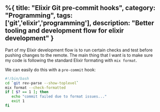 %{
title: "Elixir Git pre-commit hooks",
category: "Programming",
tags: ['git','elixir','programming'],
description: "Better tooling and development flow for elixir development"
}
---

<!--Better tooling and development flow for elixir development-->

Part of my Elixir development flow is to run certain checks and test before pushing changes to the remote. The main thing that I want is to make sure my code is following the standard Elixir formating with `mix format`.

We can easily do this with a `pre-commit` hook:

```bash
#!/bin/bash
cd `git rev-parse --show-toplevel`
mix format --check-formatted
if [ $? == 1 ]; then
   echo "commit failed due to format issues..."
   exit 1
fi
```
